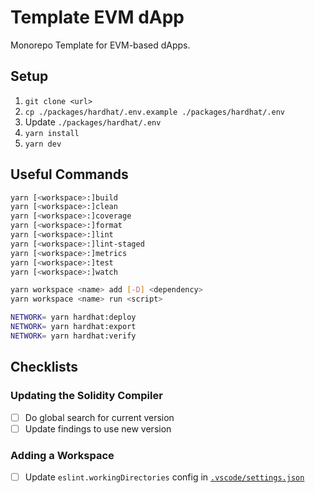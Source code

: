 # Template EVM dApp

Monorepo Template for EVM-based dApps.

## Setup

1. `git clone <url>`
2. `cp ./packages/hardhat/.env.example ./packages/hardhat/.env`
3. Update `./packages/hardhat/.env`
4. `yarn install`
5. `yarn dev`

## Useful Commands

```sh
yarn [<workspace>:]build
yarn [<workspace>:]clean
yarn [<workspace>:]coverage
yarn [<workspace>:]format
yarn [<workspace>:]lint
yarn [<workspace>:]lint-staged
yarn [<workspace>:]metrics
yarn [<workspace>:]test
yarn [<workspace>:]watch

yarn workspace <name> add [-D] <dependency>
yarn workspace <name> run <script>

NETWORK= yarn hardhat:deploy
NETWORK= yarn hardhat:export
NETWORK= yarn hardhat:verify
```

## Checklists

### Updating the Solidity Compiler

- [ ] Do global search for current version
- [ ] Update findings to use new version

### Adding a Workspace

- [ ] Update `eslint.workingDirectories` config in [`.vscode/settings.json`](./.vscode/settings.json)
